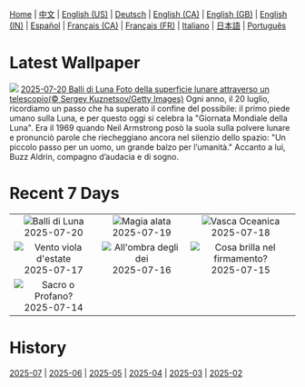 [Home](../README.md) | [中文](zh-CN.md) | [English (US)](en-US.md) | [Deutsch](de-DE.md) | [English (CA)](en-CA.md) | [English (GB)](en-GB.md) | [English (IN)](en-IN.md) | [Español](es-ES.md) | [Français (CA)](fr-CA.md) | [Français (FR)](fr-FR.md) | [Italiano](it-IT.md) | [日本語](ja-JP.md) | [Português](pt-BR.md)

# Latest Wallpaper
![](https://www.bing.com/th?id=OHR.BigMoon_IT-IT7283568510_UHD.jpg)
[2025-07-20 Balli di Luna Foto della superficie lunare attraverso un telescopio(© Sergey Kuznetsov/Getty Images)](https://www.bing.com/th?id=OHR.BigMoon_IT-IT7283568510_UHD.jpg)
Ogni anno, il 20 luglio, ricordiamo un passo che ha superato il confine del possibile: il primo piede umano sulla Luna, e per questo oggi si celebra la "Giornata Mondiale della Luna". Era il 1969 quando Neil Armstrong posò la suola sulla polvere lunare e pronunciò parole che riecheggiano ancora nel silenzio dello spazio: "Un piccolo passo per un uomo, un grande balzo per l’umanità." Accanto a lui, Buzz Aldrin, compagno d’audacia e di sogno.

# Recent 7 Days
|  |  |  |
|:---:|:---:|:---:|
| ![](https://www.bing.com/th?id=OHR.BigMoon_IT-IT7283568510_400x240.jpg "Balli di Luna") 2025-07-20 | ![](https://www.bing.com/th?id=OHR.MothWeek_IT-IT2222446823_400x240.jpg "Magia alata") 2025-07-19 | ![](https://www.bing.com/th?id=OHR.MonaValePool_IT-IT0291843782_400x240.jpg "Vasca Oceanica") 2025-07-18 |
| ![](https://www.bing.com/th?id=OHR.FranceLavender_IT-IT7177980672_400x240.jpg "Vento viola d'estate") 2025-07-17 | ![](https://www.bing.com/th?id=OHR.TemplePhilae_IT-IT7785409392_400x240.jpg "All'ombra degli dei") 2025-07-16 | ![](https://www.bing.com/th?id=OHR.PerseidsPine_IT-IT7125588777_400x240.jpg "Cosa brilla nel firmamento?") 2025-07-15 |
| ![](https://www.bing.com/th?id=OHR.CattedraleDiPalermo_IT-IT0519609819_400x240.jpg "Sacro o Profano?") 2025-07-14 |  |  |

# History
[2025-07](../archives/wallpaper/it-IT/w_2025_07.md) | [2025-06](../archives/wallpaper/it-IT/w_2025_06.md) | [2025-05](../archives/wallpaper/it-IT/w_2025_05.md) | [2025-04](../archives/wallpaper/it-IT/w_2025_04.md) | [2025-03](../archives/wallpaper/it-IT/w_2025_03.md) | [2025-02](../archives/wallpaper/it-IT/w_2025_02.md)
